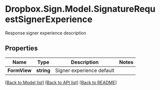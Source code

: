 # Dropbox.Sign.Model.SignatureRequestSignerExperience
Response signer experience description

## Properties

Name | Type | Description | Notes
------------ | ------------- | ------------- | -------------
**FormView** | **string** |  Signer experience default  | 

[[Back to Model list]](../README.md#documentation-for-models) [[Back to API list]](../README.md#documentation-for-api-endpoints) [[Back to README]](../README.md)

